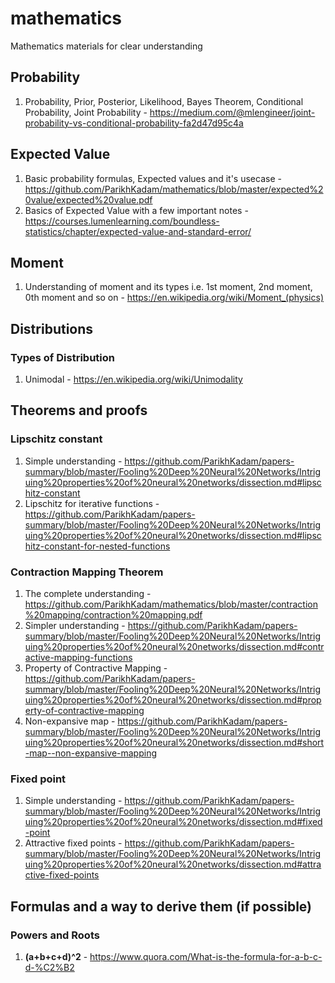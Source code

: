 # mathematics
Mathematics materials for clear understanding

## Probability
1. Probability, Prior, Posterior, Likelihood, Bayes Theorem, Conditional Probability, Joint Probability - https://medium.com/@mlengineer/joint-probability-vs-conditional-probability-fa2d47d95c4a

## Expected Value
1. Basic probability formulas, Expected values and it's usecase - https://github.com/ParikhKadam/mathematics/blob/master/expected%20value/expected%20value.pdf
2. Basics of Expected Value with a few important notes - https://courses.lumenlearning.com/boundless-statistics/chapter/expected-value-and-standard-error/

## Moment
1. Understanding of moment and its types i.e. 1st moment, 2nd moment, 0th moment and so on - https://en.wikipedia.org/wiki/Moment_(physics)

## Distributions
### Types of Distribution
1. Unimodal - https://en.wikipedia.org/wiki/Unimodality

## Theorems and proofs
### Lipschitz constant
1. Simple understanding - https://github.com/ParikhKadam/papers-summary/blob/master/Fooling%20Deep%20Neural%20Networks/Intriguing%20properties%20of%20neural%20networks/dissection.md#lipschitz-constant
2. Lipschitz for iterative functions - https://github.com/ParikhKadam/papers-summary/blob/master/Fooling%20Deep%20Neural%20Networks/Intriguing%20properties%20of%20neural%20networks/dissection.md#lipschitz-constant-for-nested-functions

### Contraction Mapping Theorem
1. The complete understanding - https://github.com/ParikhKadam/mathematics/blob/master/contraction%20mapping/contraction%20mapping.pdf
2. Simpler understanding - https://github.com/ParikhKadam/papers-summary/blob/master/Fooling%20Deep%20Neural%20Networks/Intriguing%20properties%20of%20neural%20networks/dissection.md#contractive-mapping-functions
3. Property of Contractive Mapping - https://github.com/ParikhKadam/papers-summary/blob/master/Fooling%20Deep%20Neural%20Networks/Intriguing%20properties%20of%20neural%20networks/dissection.md#property-of-contractive-mapping
4. Non-expansive map - https://github.com/ParikhKadam/papers-summary/blob/master/Fooling%20Deep%20Neural%20Networks/Intriguing%20properties%20of%20neural%20networks/dissection.md#short-map--non-expansive-mapping

### Fixed point
1. Simple understanding - https://github.com/ParikhKadam/papers-summary/blob/master/Fooling%20Deep%20Neural%20Networks/Intriguing%20properties%20of%20neural%20networks/dissection.md#fixed-point
2. Attractive fixed points - https://github.com/ParikhKadam/papers-summary/blob/master/Fooling%20Deep%20Neural%20Networks/Intriguing%20properties%20of%20neural%20networks/dissection.md#attractive-fixed-points

## Formulas and a way to derive them (if possible)
### Powers and Roots
1. **(a+b+c+d)^2** - https://www.quora.com/What-is-the-formula-for-a-b-c-d-%C2%B2
